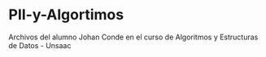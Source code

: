 # PII-y-Algortimos
Archivos del alumno Johan Conde en el curso de Algoritmos y Estructuras de Datos - Unsaac
